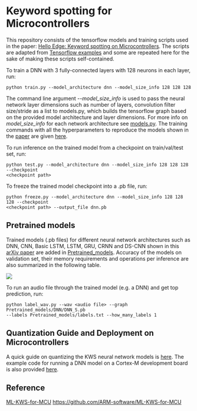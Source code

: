 # Keyword spotting for Microcontrollers 

This repository consists of the tensorflow models and training scripts used 
in the paper: 
[Hello Edge: Keyword spotting on Microcontrollers](https://arxiv.org/pdf/1711.07128.pdf). 
The scripts are adapted from [Tensorflow examples](https://github.com/tensorflow/tensorflow/tree/master/tensorflow/examples/speech_commands) 
and some are repeated here for the sake of making these scripts self-contained.

To train a DNN with 3 fully-connected layers with 128 neurons in each layer, run:

```
python train.py --model_architecture dnn --model_size_info 128 128 128 
```
The command line argument *--model_size_info* is used to pass the neural network layer
dimensions such as number of layers, convolution filter size/stride as a list to models.py, 
which builds the tensorflow graph based on the provided model architecture 
and layer dimensions. 
For more info on *model_size_info* for each network architecture see 
[models.py](models.py).
The training commands with all the hyperparameters to reproduce the models shown in the 
[paper](https://arxiv.org/pdf/1711.07128.pdf) are given [here](train_commands.txt).

To run inference on the trained model from a checkpoint on train/val/test set, run:
```
python test.py --model_architecture dnn --model_size_info 128 128 128 --checkpoint 
<checkpoint path>
```

To freeze the trained model checkpoint into a .pb file, run:
```
python freeze.py --model_architecture dnn --model_size_info 128 128 128 --checkpoint 
<checkpoint path> --output_file dnn.pb
```

## Pretrained models

Trained models (.pb files) for different neural network architectures such as DNN,
CNN, Basic LSTM, LSTM, GRU, CRNN and DS-CNN shown in 
this [arXiv paper](https://arxiv.org/pdf/1711.07128.pdf) are added in 
[Pretrained_models](Pretrained_models). Accuracy of the models on validation set, 
their memory requirements and operations per inference are also summarized in the 
following table.

<img src="https://user-images.githubusercontent.com/34459978/34018008-0451ef9a-e0dd-11e7-9661-59e4fb4a8347.png">

To run an audio file through the trained model (e.g. a DNN) and get top prediction, 
run:
```
python label_wav.py --wav <audio file> --graph Pretrained_models/DNN/DNN_S.pb 
--labels Pretrained_models/labels.txt --how_many_labels 1
```

## Quantization Guide and Deployment on Microcontrollers

A quick guide on quantizing the KWS neural network models is [here](Deployment/Quant_guide.md). 
The example code for running a DNN model on a Cortex-M development board is also provided [here](Deployment). 

## Reference

[ML-KWS-for-MCU](https://github.com/ARM-software/ML-KWS-for-MCU) https://github.com/ARM-software/ML-KWS-for-MCU
